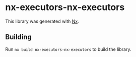 # nx-executors-nx-executors

This library was generated with [Nx](https://nx.dev).

## Building

Run `nx build nx-executors-nx-executors` to build the library.
